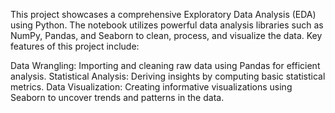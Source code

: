 This project showcases a comprehensive Exploratory Data Analysis (EDA) using Python. The notebook utilizes powerful data analysis libraries such as NumPy, Pandas, and Seaborn to clean, process, and visualize the data. Key features of this project include:

Data Wrangling: Importing and cleaning raw data using Pandas for efficient analysis.
Statistical Analysis: Deriving insights by computing basic statistical metrics.
Data Visualization: Creating informative visualizations using Seaborn to uncover trends and patterns in the data.
